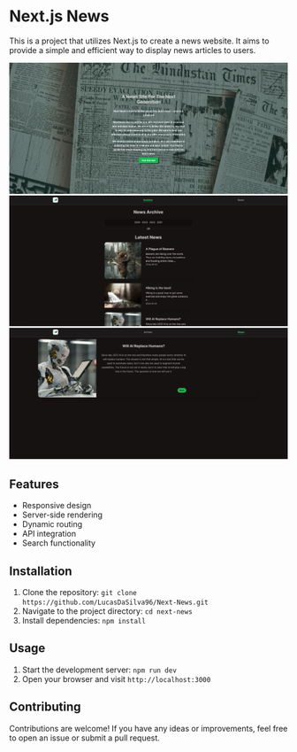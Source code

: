 # Next.js News

This is a project that utilizes Next.js to create a news website. It aims to provide a simple and efficient way to display news articles to users.

![Preview image 1](/public/images/preview/Next-News-1.png)
![Preview image 2](/public/images/preview/Next-News-2.png)
![Preview image 3](/public/images/preview/Next-News-3.png)

## Features

- Responsive design
- Server-side rendering
- Dynamic routing
- API integration
- Search functionality

## Installation

1. Clone the repository: `git clone https://github.com/LucasDaSilva96/Next-News.git`
2. Navigate to the project directory: `cd next-news`
3. Install dependencies: `npm install`

## Usage

1. Start the development server: `npm run dev`
2. Open your browser and visit `http://localhost:3000`

## Contributing

Contributions are welcome! If you have any ideas or improvements, feel free to open an issue or submit a pull request.
